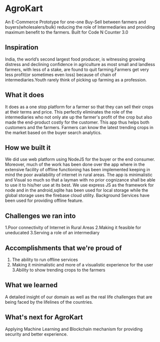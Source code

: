 # AgroKart
An E-Commerce Prototype for one-one Buy-Sell between farmers and buyers(wholesalers/bulk) reducing the role of Intermediaries and providing maximum benefit to the farmers. Built for Code N Counter 3.0 

## Inspiration
India, the world’s second largest food producer, is witnessing growing distress and declining confidence in agriculture as most small and landless farmers, with less of a stake, are found to quit farming.Farmers get very less profit(or sometimes even loss) because of chain of intermediaries.Youth rarely think of picking up farming as a profession.


## What it does
It does as a one stop platform for a farmer so that they can sell their crops at their terms and price. This perfectly eliminates the role of the intermediaries who not only ate up the farmer's profit of the crop but also made the end-product costly for the customer. This app thus helps both customers and the farmers. Farmers can know the latest trending crops in the market based on the buyer search analytics.

## How we built it
We did use web platform using NodeJS for the buyer or the end consumer. Moreover, much of the work has been done over the app where in the extensive facility of offline functioning has been implemented keeping in mind the poor availability of internet in rural areas. The app is minimalistic and Visual so much so that a layman with no prior cognizance shall be able to use it to his/her use at its best. We use express JS as the framework for node and in the android,sqlite has been used for local storage while the global storage uses the firebase cloud utility. Background Services have been used for providing offline feature.

## Challenges we ran into
1.Poor connectivity of Internet in Rural Areas
2.Making it feasible for uneducated 
3.Serving a role of an intermediary

## Accomplishments that we're proud of

1. The ability to run offline services 
2. Making it minimalistic and more of a visualistic experience for the user
3.Ability to show trending crops to the farmers

## What we learned

A detailed insight of our domain as well as the real life challenges that are being faced by the lifelines of the countries.

## What's next for AgroKart
Applying Machine Learning and Blockchain mechanism for providing security and better experience.
